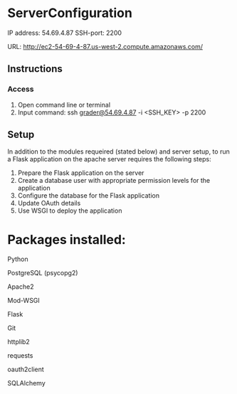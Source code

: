 # ServerConfiguration

IP address: 54.69.4.87
SSH-port: 2200

URL: http://ec2-54-69-4-87.us-west-2.compute.amazonaws.com/

## Instructions
### Access
1. Open command line or terminal
2. Input command: ssh grader@54.69.4.87 -i <SSH_KEY> -p 2200

## Setup
In addition to the modules requeired (stated below) and server setup, to run a Flask application on the apache server requires the following steps:
1. Prepare the Flask application on the server
2. Create a database user with appropriate permission levels for the application
2. Configure the database for the Flask application
3. Update OAuth details
4. Use WSGI to deploy the application


# Packages installed:

Python

PostgreSQL (psycopg2)

Apache2

Mod-WSGI

Flask

Git

httplib2

requests

oauth2client

SQLAlchemy

